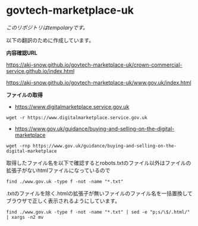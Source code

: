 # govtech-marketplace-uk

*このリポジトリはtempolaryです。*

以下の翻訳のために作成しています。

**内容確認URL**

https://aki-snow.github.io/govtech-marketplace-uk/crown-commercial-service.github.io/index.html

https://aki-snow.github.io/govtech-marketplace-uk/www.gov.uk/index.html


**ファイルの取得**

* https://www.digitalmarketplace.service.gov.uk
```
wget -r https://www.digitalmarketplace.service.gov.uk
```

* https://www.gov.uk/guidance/buying-and-selling-on-the-digital-marketplace
```
wget -rnp https://www.gov.uk/guidance/buying-and-selling-on-the-digital-marketplace
```

取得したファイル名を以下で確認するとrobots.txtのファイル以外はファイルの拡張子がないhtmlファイルになっているので
```
find ./www.gov.uk -type f -not -name "*.txt"
```

.txtのファイルを除く.htmlの拡張子が無いファイルのファイル名を一括置換してブラウザで正しく表示されるようにしています。
```
find ./www.gov.uk -type f -not -name "*.txt" | sed -e "p;s/\$/.html/" | xargs -n2 mv
```
